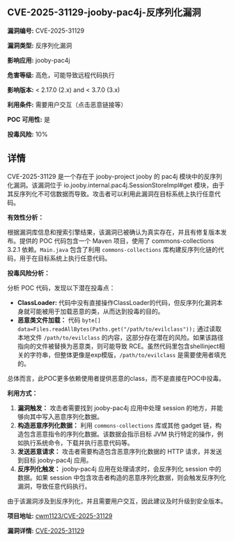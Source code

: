 ## CVE-2025-31129-jooby-pac4j-反序列化漏洞

**漏洞编号:** CVE-2025-31129

**漏洞类型:** 反序列化漏洞

**影响应用:** jooby-pac4j

**危害等级:** 高危，可能导致远程代码执行

**影响版本:** < 2.17.0 (2.x) and < 3.7.0 (3.x)

**利用条件:** 需要用户交互（点击恶意链接等）

**POC 可用性:** 是

**投毒风险:** 10%

## 详情

CVE-2025-31129 是一个存在于 jooby-project jooby 的 pac4j 模块中的反序列化漏洞。该漏洞位于 io.jooby.internal.pac4j.SessionStoreImpl#get 模块，由于其反序列化不可信数据而导致。攻击者可以利用此漏洞在目标系统上执行任意代码。

**有效性分析：**

根据漏洞库信息和搜索引擎结果，该漏洞已被确认为真实存在，并且有修复版本发布。提供的 POC 代码包含一个 Maven 项目，使用了 commons-collections 3.2.1 依赖。`Main.java` 包含了利用 `commons-collections` 库构建反序列化链的代码，用于在目标系统上执行任意代码。

**投毒风险分析：**

分析 POC 代码，发现以下潜在投毒点：

*   **ClassLoader:** 代码中没有直接操作ClassLoader的代码，但反序列化漏洞本身就可能被用于加载恶意的类，从而达到投毒的目的。
*   **恶意类文件加载：** 代码 `byte[] data=Files.readAllBytes(Paths.get("/path/to/evilclass"));` 通过读取本地文件 `/path/to/evilclass` 的内容，这部分存在潜在的风险。如果该路径指向的文件被替换为恶意类，则可能导致 RCE。虽然代码里包含shellinject相关的字符串，但整体更像是exp模版，`/path/to/evilclass` 是需要使用者填充的。

总体而言，此POC更多依赖使用者提供恶意的class，而不是直接在POC中投毒。

**利用方式：**

1.  **漏洞触发：** 攻击者需要找到 jooby-pac4j 应用中处理 session 的地方，并能够向其中写入恶意序列化数据。
2.  **构造恶意序列化数据：** 利用 `commons-collections` 库或其他 gadget 链，构造包含恶意指令的序列化数据。该数据会指示目标 JVM 执行特定的操作，例如执行系统命令，下载并执行恶意代码等。
3.  **发送恶意请求：** 攻击者需要构造包含恶意序列化数据的 HTTP 请求，并发送到目标 jooby-pac4j 应用。
4.  **反序列化触发：** jooby-pac4j 应用在处理请求时，会反序列化 session 中的数据。如果 session 中包含攻击者构造的恶意序列化数据，则会触发反序列化漏洞，导致任意代码执行。

由于该漏洞涉及到反序列化，并且需要用户交互，因此建议及时升级到安全版本。


**项目地址:** [cwm1123/CVE-2025-31129](https://github.com/cwm1123/CVE-2025-31129)

**漏洞详情:** [CVE-2025-31129](https://nvd.nist.gov/vuln/detail/CVE-2025-31129)
